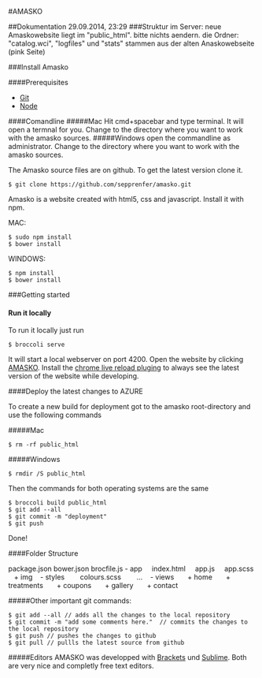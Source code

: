 #AMASKO

##Dokumentation 29.09.2014, 23:29
###Struktur im Server:
neue Amaskowebsite liegt im "public_html". bitte nichts aendern.
die Ordner: "catalog.wci", "logfiles" und "stats" stammen aus der alten Anaskowebseite (pink Seite)


###Install Amasko

####Prerequisites
+ [Git](http://git-scm.com/)
+ [Node](http://nodejs.org/)

####Comandline
#####Mac
Hit cmd+spacebar and type terminal. It will open a termnal for you. Change to the directory where you want to work with the amasko sources.
#####Windows
open the commandline as administrator. Change to the directory where you want to work with the amasko sources.


The Amasko source files are on github. To get the latest version clone it. 
```
$ git clone https://github.com/sepprenfer/amasko.git
```

Amasko is a website created with html5, css and javascript. Install it with npm.

MAC:
```
$ sudo npm install
$ bower install
```
WINDOWS:
```
$ npm install
$ bower install
```


###Getting started
#### Run it locally

To run it locally just run 
```
$ broccoli serve
```
It will start a local webserver on port 4200. Open the website by clicking [AMASKO](http://localhost:4200).
Install the [chrome live reload pluging](https://chrome.google.com/webstore/detail/livereload/jnihajbhpnppcggbcgedagnkighmdlei?hl=en) to always see the latest version of the website while developing.

####Deploy the latest changes to AZURE

To create a new build for deployment got to the amasko root-directory and use the following commands

#####Mac
```
$ rm -rf public_html
```

#####Windows
```
$ rmdir /S public_html
```

Then the commands for both operating systems are the same
```
$ broccoli build public_html
$ git add --all
$ git commit -m "deployment"
$ git push
```
Done!


####Folder Structure

package.json
bower.json
brocfile.js
\- app
&nbsp;&nbsp;&nbsp; index.html
&nbsp;&nbsp;&nbsp; app.js
&nbsp;&nbsp;&nbsp; app.scss
&nbsp;&nbsp;&nbsp;\+ img
&nbsp;&nbsp;&nbsp;\- styles
&nbsp;&nbsp;&nbsp;&nbsp;&nbsp;&nbsp; colours.scss
&nbsp;&nbsp;&nbsp;&nbsp;&nbsp;&nbsp; ...
&nbsp;&nbsp;&nbsp;\- views
&nbsp;&nbsp;&nbsp;&nbsp;&nbsp;&nbsp;\+ home
&nbsp;&nbsp;&nbsp;&nbsp;&nbsp;&nbsp;\+ treatments
&nbsp;&nbsp;&nbsp;&nbsp;&nbsp;&nbsp;\+ coupons
&nbsp;&nbsp;&nbsp;&nbsp;&nbsp;&nbsp;\+ gallery
&nbsp;&nbsp;&nbsp;&nbsp;&nbsp;&nbsp;\+ contact

#####Other important git commands:
```
$ git add --all // adds all the changes to the local repository
$ git commit -m "add some comments here."  // commits the changes to the local repository
$ git push // pushes the changes to github
$ git pull // pullls the latest source from github
```

#####Editors
AMASKO was developped with [Brackets](http://brackets.io/?lang=en) und [Sublime](http://www.sublimetext.com/). Both are very nice and completly free text editors.
